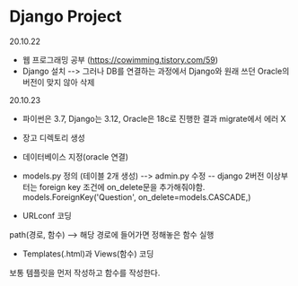 # Django Project

20.10.22
- 웹 프로그래밍 공부 (https://cowimming.tistory.com/59)
- Django 설치 --> 그러나 DB를 연결하는 과정에서 Django와 원래 쓰던 Oracle의 버전이 맞지 않아 삭제

20.10.23
- 파이썬은 3.7, Django는 3.12, Oracle은 18c로 진행한 결과 migrate에서 에러 X
- 장고 디렉토리 생성
- 데이터베이스 지정(oracle 연결)
- models.py 정의 (테이블 2개 생성) --> admin.py 수정
-- django 2버전 이상부터는 foreign key 조건에 on_delete문을 추가해줘야함.
models.ForeignKey('Question', on_delete=models.CASCADE,)

- URLconf 코딩

path(경로, 함수) --> 해당 경로에 들어가면 정해놓은 함수 실행

- Templates(.html)과 Views(함수) 코딩

보통 템플릿을 먼저 작성하고 함수를 작성한다.


